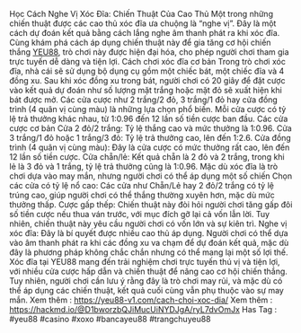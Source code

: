 Học Cách Nghe Vị Xóc Đĩa: Chiến Thuật Của Cao Thủ
Một trong những chiến thuật được các cao thủ xóc đĩa ưa chuộng là “nghe vị”. Đây là một cách dự đoán kết quả bằng cách lắng nghe âm thanh phát ra khi xóc đĩa. Cùng khám phá cách áp dụng chiến thuật này để gia tăng cơ hội chiến thắng [YEU88](https://yeu88-v1.com/), trò chơi này được hiện đại hóa, cho phép người chơi tham gia trực tuyến dễ dàng và tiện lợi.
Cách chơi xóc đĩa cơ bản
Trong trò chơi xóc đĩa, nhà cái sẽ sử dụng bộ dụng cụ gồm một chiếc bát, một chiếc đĩa và 4 đồng xu. Sau khi xóc đồng xu trong bát, người chơi có 20 giây để đặt cược vào kết quả dự đoán như số lượng mặt trắng hoặc mặt đỏ sẽ xuất hiện khi bát được mở. Các cửa cược như 2 trắng/2 đỏ, 3 trắng/1 đỏ hay cửa đồng trình (4 quân vị cùng màu) là những lựa chọn phổ biến. Mỗi cửa cược có tỷ lệ trả thưởng khác nhau, từ 1:0.96 đến 12 lần số tiền cược ban đầu.
Các cửa cược cơ bản
Cửa 2 đỏ/2 trắng: Tỷ lệ thắng cao và mức thưởng là 1:0.96.
Cửa 3 trắng/1 đỏ hoặc 1 trắng/3 đỏ: Tỷ lệ trả thưởng cao, lên đến 1:2.6.
Cửa đồng trình (4 quân vị cùng màu): Đây là cửa cược có mức thưởng rất cao, lên đến 12 lần số tiền cược.
Cửa chẵn/lẻ: Kết quả chẵn là 2 đỏ và 2 trắng, trong khi lẻ là 3 đỏ và 1 trắng, tỷ lệ trả thưởng cũng là 1:0.96.
Mặc dù xóc đĩa là trò chơi dựa vào may mắn, nhưng người chơi có thể áp dụng một số chiến
Chọn các cửa có tỷ lệ nổ cao: Các cửa như Chẵn/Lẻ hay 2 đỏ/2 trắng có tỷ lệ trúng cao, giúp người chơi có thể thắng thường xuyên hơn, mặc dù mức thưởng thấp.
Cược gấp thếp: Chiến thuật này đòi hỏi người chơi tăng gấp đôi số tiền cược nếu thua ván trước, với mục đích gỡ lại cả vốn lẫn lời. Tuy nhiên, chiến thuật này yêu cầu người chơi có vốn lớn và sự kiên trì.
Nghe vị xóc đĩa: Đây là bí quyết được nhiều cao thủ áp dụng. Người chơi có thể dựa vào âm thanh phát ra khi các đồng xu va chạm để dự đoán kết quả, mặc dù đây là phương pháp không chắc chắn nhưng có thể mang lại một số lợi thế.
Xóc đĩa tại YEU88 mang đến trải nghiệm chơi trực tuyến thú vị và tiện lợi, với nhiều cửa cược hấp dẫn và chiến thuật để nâng cao cơ hội chiến thắng. Tuy nhiên, người chơi cần lưu ý rằng đây là trò chơi may rủi, và mặc dù có thể áp dụng các chiến thuật, kết quả cuối cùng vẫn phụ thuộc vào sự may mắn.
Xem thêm : https://yeu88-v1.com/cach-choi-xoc-dia/
Xem thêm : https://hackmd.io/@D1bworzbQJiMucUiNYDJgA/ryL7dvOmJx
Has Tag : #yeu88 #casino #xoxo #bancayeu88 #trangchuyeu88
